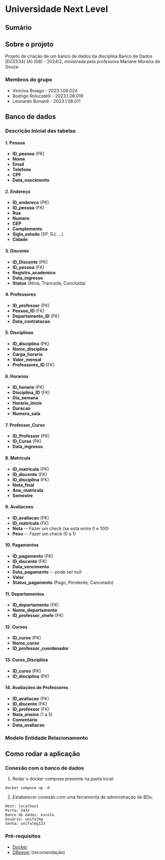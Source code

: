 # Universidade Next Level

## Sumário

## Sobre o projeto

Projeto de criação de um banco de dados da disciplina Banco de Dados [DCE534] (A) (08) - 2024/2, ministrada pela professora Mariane Moreira de Souza.

### Membros do grupo

- Vinicius Boiago - 2023.1.08.024
- Rodrigo Rolucatelli - 2023.1.08.019
- Leonardo Bonardi - 2023.1.08.011

## Banco de dados

### Descrição Inicial das tabelas

#### **1. Pessoa**
- **ID_pessoa** (PK)
- **Nome**
- **Email**
- **Telefone**
- **CPF**
- **Data_nascimento**

#### **2. Endereço**
- **ID_endereco** (PK)
- **ID_pessoa** (FK)
- **Rua**
- **Numero**
- **CEP**
- **Complemento**
- **Sigla_estado** (SP, RJ, ...)
- **Cidade**

#### **3. Discente**
- **ID_Discente** (PK)
- **ID_pessoa** (FK)
- **Registro_academico**
- **Data_ingresso**
- **Status** (Ativa, Trancada, Concluída)

#### **4. Professores**
- **ID_professor** (PK)
- **Pessoa_ID** (FK)
- **Departamento_ID** (FK)
- **Data_contratacao**

#### **5. Disciplinas**
- **ID_disciplina** (PK)
- **Nome_disciplina**
- **Carga_horaria**
- **Valor_mensal**
- **Professores_ID** (FK)

#### **6. Horarios**
- **ID_horario** (PK)
- **Disciplina_ID** (FK)
- **Dia_semana**
- **Horario_inicio**
- **Duracao**
- **Numero_sala**

#### **7. Professor_Curso**
- **ID_Professor** (PK)
- **ID_Curso** (PK)
- **Data_ingresso**

#### **8. Matricula**
- **ID_matricula** (PK)
- **ID_discente** (FK)
- **ID_disciplina** (FK)
- **Nota_final**
- **Ano_matricula**
- **Semestre**

#### **9. Avaliacoes**
- **ID_avaliacao** (PK)
- **ID_matricula** (FK)
- **Nota** -- Fazer um check (se está entre 0 e 100)
- **Peso** -- Fazer um check (0 a 1)

#### **10. Pagamentos**
- **ID_pagamento** (PK)
- **ID_discente** (FK)
- **Data_vencimento**
- **Data_pagamento** -- pode ser null
- **Valor**
- **Status_pagamento** (Pago, Pendente, Cancelado)

#### **11. Departamentos**
- **ID_departamento** (PK)
- **Nome_departamento**
- **ID_professor_chefe** (FK)

#### **12. Cursos**
- **ID_curso** (PK)
- **Nome_curso**
- **ID_professor_coordenador**

#### **13. Curso_Disciplina**
- **ID_curso** (PK)
- **ID_disciplina** (PK)

#### **14. Avaliações de Professores**
- **ID_avaliacao** (PK)
- **ID_discente** (FK)
- **ID_professor** (FK)
- **Nota_ensino** (1 a 5)
- **Comentário**
- **Data_avaliacao**

### Modelo Entidade Relacionamento

## Como rodar a aplicação

### Conexão com o banco de dados
1. Rodar o docker compose presente na pasta local:
```
docker compose up -d
```
2. Estabelecer conexão com uma ferramenta de administração de BDs.
```
Host: localhost
Porta: 5432
Banco de dados: escola
Usuário: unifalmg
Senha: unifalmg123
```


### Pré-requisitos

- [Docker](https://docs.docker.com/desktop/setup/install/windows-install/)
- [DBeaver](https://dbeaver.io/) (recomendação)